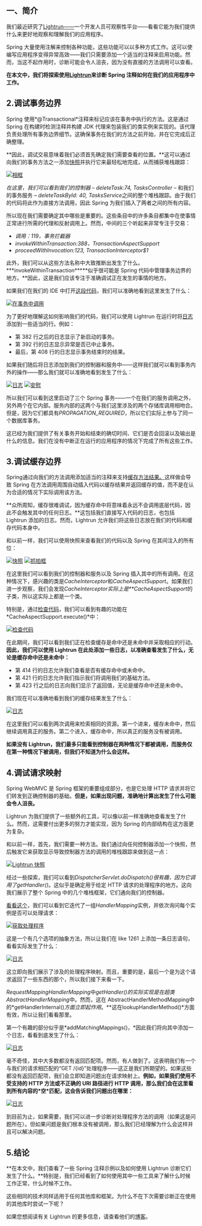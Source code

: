 ## **一、简介**

我们最近研究了[Lightrun——](https://www.baeldung.com/lightrun-article1)一个开发人员可观察性平台——看看它能为我们提供什么来更好地观察和理解我们的应用程序。

Spring 大量使用注解来控制各种功能，这些功能可以以多种方式工作。这可以使编写应用程序变得异常高效——我们只需要添加一个适当的注释来启用功能。然而，当这不起作用时，诊断可能会令人沮丧，因为没有直接的方法调用可以查看。

**在本文中，我们将探索使用[Lightrun](https://www.baeldung.com/lightrun)来诊断 Spring 注释如何在我们的应用程序中工作。**

## **2.调试事务边界**

Spring 使用*@Transactional*注释来标记应该在事务中执行的方法。这是通过 Spring 在构建时检测注释并构建 JDK 代理来包装我们的类实例来实现的。该代理负责处理所有事务边界细节。这确保事务在我们的方法之前开始，并在它完成后正确整理。

**因此，调试交易意味着我们必须首先确定我们需要查看的位置。**这可以通过向我们的事务方法之一添加[快照](https://www.baeldung.com/lightrun-snapshots)并执行它来最轻松地完成，从而捕获堆栈跟踪：

[![相框](https://www.baeldung.com/wp-content/uploads/2023/02/frames.png)](https://www.baeldung.com/wp-content/uploads/2023/02/frames.png)

*在这里，我们可以看到我们的控制器 – deleteTask:74, TasksController* – 和我们的事务服务 – *deleteTaskById: 40, TasksService*之间的整个堆栈跟踪。由于我们的代码将此作为直接方法调用，因此 Spring 为我们插入了两者之间的所有内容。

所以现在我们需要确定其中哪些是重要的。这些条目中的许多条目都集中在使事情正常进行所需的代理和反射调用上。然而，中间的三个听起来非常专注于交易：

-   *调用：119，事务拦截器*
-   *invokeWithinTransaction:388，TransactionAspectSupport*
-   *proceedWithInvocation:123, TransactionInterceptor$1*

此外，我们可以从这些方法名称中大致推断出发生了什么。***invokeWithinTransaction\*****似乎很可能是 Spring 代码中管理事务边界的地方。**因此，这是我们应该专注于准确调试正在发生的事情的地方。

如果我们在我们的 IDE 中打开[这段代码](https://github.com/spring-projects/spring-framework/blob/v5.3.19/spring-tx/src/main/java/org/springframework/transaction/interceptor/TransactionAspectSupport.java#L380)，我们可以准确地看到这里发生了什么：

[![在事务中调用](https://www.baeldung.com/wp-content/uploads/2023/02/invokeWithinTransaction.png)](https://www.baeldung.com/wp-content/uploads/2023/02/invokeWithinTransaction.png)

为了更好地理解这如何影响我们的代码，我们可以使用 Lightrun 在运行时将[日志](https://www.baeldung.com/lightrun-logs)添加到一些适当的行。例如：

-   第 382 行之后的日志显示了新启动的事务。
-   第 392 行的日志显示异常是否已中止事务。
-   最后，第 408 行的日志显示事务结束时的结果。

如果我们随后将日志添加到我们的控制器和服务中——这样我们就可以看到事务内外的操作——那么我们就可以准确地看到发生了什么：

[![日志](https://www.baeldung.com/wp-content/uploads/2023/02/logs.png)](https://www.baeldung.com/wp-content/uploads/2023/02/logs.png) [![安慰](https://www.baeldung.com/wp-content/uploads/2023/02/console.png)](https://www.baeldung.com/wp-content/uploads/2023/02/console.png)

所以我们可以看到这里启动了三个 Spring 事务——一个在我们的服务调用之外，另外两个在它内部。服务内部的这两个与我们这里涉及的两个存储库调用相吻合。但是，因为它们都具有*PROPAGATION_REQUIRED*，所以它们实际上参与了同一个数据库事务。

这已经为我们提供了有关事务开始和结束的确切时间、它们是否会回滚以及输出是什么的信息。我们在没有中断正在运行的应用程序的情况下完成了所有这些工作。

## **3.调试缓存边界**

Spring通过向我们的方法调用添加适当的注释来支持[缓存方法结果。](https://www.baeldung.com/spring-cache-tutorial)这样做会导致 Spring 在方法调用周围自动插入代码以缓存结果并返回缓存的值，而不是在认为合适的情况下实际调用该方法。

**众所周知，缓存很难调试，因为缓存命中将意味着永远不会调用底层代码，因此不会触发其中的任何日志。**这包括我们直接写入代码的日志，也包括 Lightrun 添加的日志。然而，Lightrun 允许我们将这些日志放在我们的代码和缓存代码本身中。

和以前一样，我们可以使用快照来查看我们的代码以及 Spring 在其间注入的所有位：

[![快照](https://www.baeldung.com/wp-content/uploads/2023/02/snapshot-1.png)](https://www.baeldung.com/wp-content/uploads/2023/02/snapshot-1.png) [![抓拍框](https://www.baeldung.com/wp-content/uploads/2023/02/snapshotFrame.png)](https://www.baeldung.com/wp-content/uploads/2023/02/snapshotFrame.png)

在这里我们可以看到我们的控制器和服务以及 Spring 插入其中的所有调用。在这种情况下，感兴趣的类是*CacheInterceptor*和*CacheAspectSupport*。如果我们进一步观察，我们会发现*CacheInterceptor实际上是**CacheAspectSupport*的子类，所以这实际上都是一个类。

特别是，通过[检查代码](https://github.com/spring-projects/spring-framework/blob/v5.3.19/spring-context/src/main/java/org/springframework/cache/interceptor/CacheAspectSupport.java#L398)，我们可以看到有趣的功能在*CacheAspectSupport.execute()*中：

[![检查代码](https://www.baeldung.com/wp-content/uploads/2023/02/codeinspect.png)](https://www.baeldung.com/wp-content/uploads/2023/02/codeinspect.png)

在此期间，我们可以看到我们正在检查缓存是命中还是未命中并采取相应的行动。**因此，我们可以使用 Lightrun 在此处添加一些日志，以准确查看发生了什么，无论是缓存命中还是未命中：**

-   第 414 行的日志允许我们查看是否有缓存命中或未命中。
-   第 421 行的日志允许我们指示我们将调用我们的基础方法。
-   第 423 行之后的日志向我们显示了返回值，无论是缓存命中还是未命中。

我们现在可以准确地看到我们的缓存结果发生了什么：

[![日志](https://www.baeldung.com/wp-content/uploads/2023/02/logs2.png)](https://www.baeldung.com/wp-content/uploads/2023/02/logs2.png)

在这里我们可以看到两次调用来检索相同的资源。第一个进来，缓存未命中，然后继续调用真正的服务。第二个进入，缓存命中，所以真正的服务没有被调用。

**如果没有 Lightrun，我们最多只能看到控制器在两种情况下都被调用，而服务仅在第一种情况下被调用，但我们不知道为什么会这样。**

## **4.调试请求映射**

Spring WebMVC 是 Spring 框架的重要组成部分，也是它处理 HTTP 请求并将它们转发到正确控制器的基础。**但是，如果出现问题，准确地计算出发生了什么可能会令人沮丧。**

Lightrun 为我们提供了一些额外的工具，可以像以前一样准确地查看发生了什么。然而，这需要付出更多的努力才能实现，因为 Spring 的内部结构在这方面更为复杂。

和以前一样，首先，我们需要一种方法。我们通过向任何控制器添加一个快照，然后触发它来获取显示导致控制器方法的调用的堆栈跟踪来做到这一点：

[![Lightrun 快照](https://www.baeldung.com/wp-content/uploads/2023/02/lightrunsnapshots.png)](https://www.baeldung.com/wp-content/uploads/2023/02/lightrunsnapshots.png)

经过一些探索，我们可以看到*DispatcherServlet.doDispatch()*很有趣，因为它调用了*getHandler()*。这似乎是确定用于给定 HTTP 请求的处理程序的地方。这向我们展示了整个 Spring 中的几个堆栈框架，它们通向我们的控制器。

[看看这个](https://github.com/spring-projects/spring-framework/blob/v5.3.19/spring-webmvc/src/main/java/org/springframework/web/servlet/DispatcherServlet.java#L1257)，我们可以看到它迭代了一组*HandlerMapping*实例，并依次询问每个实例是否可以处理请求：

[![获取处理程序](https://www.baeldung.com/wp-content/uploads/2023/02/gethandler.png)](https://www.baeldung.com/wp-content/uploads/2023/02/gethandler.png)

这是一个有几个选项的抽象方法，所以让我们在 like 1261 上添加一条日志语句，看看实际发生了什么：

[![日志](https://www.baeldung.com/wp-content/uploads/2023/02/logs3.png)](https://www.baeldung.com/wp-content/uploads/2023/02/logs3.png)

这立即向我们展示了涉及的处理程序映射。而且，重要的是，最后一个是为这个请求返回了一些东西的那个，所以我们接下来看一下。

*RequestMappingHandlerMapping*中*getHandler()*的实际实现是在超类*AbstractHandlerMapping*中。然而，这在 AbstractHandlerMethodMapping中的*getHandlerInternal()*方面立即起作用*。**这在lookupHandlerMethod()*方面有效，所以让我们看看那里。

第一个有趣的部分似乎是*addMatchingMappings()，*因此我们将向其中添加一个日志，看看到底发生了什么：

[![日志](https://www.baeldung.com/wp-content/uploads/2023/02/logs4.png)](https://www.baeldung.com/wp-content/uploads/2023/02/logs4.png)

毫不奇怪，其中大多数都没有返回匹配项。然而，有人做到了。这表明我们有一个与我们的请求相匹配的“GET /{id}”处理程序——这正是我们所期望的。如果这些都没有返回匹配项，我们会立即知道问题出在请求映射上。**例如，如果我们使用不受支持的 HTTP 方法或不正确的 URI 路径进行 HTTP 调用，那么我们会在这里看到所有内容的\*空\*匹配，这会告诉我们问题出在哪里：**

[![日志](https://www.baeldung.com/wp-content/uploads/2023/02/logs5.png)](https://www.baeldung.com/wp-content/uploads/2023/02/logs5.png)

到目前为止，如果需要，我们可以进一步诊断对处理程序方法的调用（如果这是问题所在）。但如果问题是我们根本没有被调用，那么我们已经理解为什么会这样并且可以解决问题。

## **5.结论**

**在本文中，我们查看了一些 Spring 注释示例以及如何使用 Lightrun 诊断它们发生了什么。**特别是，我们已经看到了如何使用其中一些工具来了解什么时候工作正常，什么时候不工作。

这些相同的技术同样适用于任何其他库和框架。为什么不在下次需要诊断正在使用的其他库时尝试一下呢？

如果您想阅读有关 Lightrun 的更多信息，请查看他们的[博客](http://lightrun.com/blog…)。